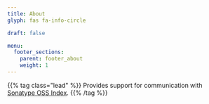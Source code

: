 ```yaml
---
title: About
glyph: fas fa-info-circle

draft: false

menu:
  footer_sections:
    parent: footer_about
    weight: 1
---
```


{{% tag class="lead" %}}
Provides support for communication with [Sonatype OSS Index](https://ossindex.sonatype.org/).
{{% /tag %}}
